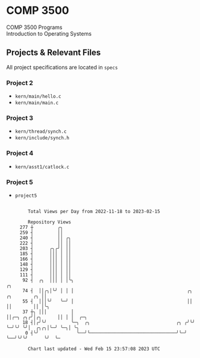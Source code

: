 # COMP 3500
COMP 3500 Programs  
Introduction to Operating Systems  
## Projects & Relevant Files
All project specifications are located in `specs`
### Project 2
- `kern/main/hello.c`
- `kern/main/main.c`
### Project 3
- `kern/thread/synch.c`
- `kern/include/synch.h`
### Project 4
- `kern/asst1/catlock.c`
### Project 5
- `project5`

```

        Total Views per Day from 2022-11-18 to 2023-02-15

        Repository Views
     277 ┼         ╭╮
     259 ┤         ││
     240 ┤         ││ ╭╮
     222 ┤         ││ ││
     203 ┤      ╭╮╭╯│ ││
     185 ┤      │││ │ ││
     166 ┤      │││ │ ││
     148 ┤      │││ │ ││
     129 ┤      │││ │ ││
     111 ┤      │││ │ ││
      92 ┤  ╭╮  │││ │ │╰╮                                                                ╭╮
      74 ┤  ││╭╮│╰╯ │ │ │                                          ╭╮       ╭╮        ╭╮ ││
      55 ┤  │││╰╯   ╰─╯ │                                          ││       ││        ││ │╰╮
      37 ┼╮ │││         │                                          ││╭─╮ ╭╮╭╯│╭╮      ││ │ │  ╭─╮
      18 ┤│╭╯╰╯         ╰─╮  ╭╮                                ╭╮ ╭╯╰╯ ╰─╯╰╯ ╰╯│  ╭╮╭╮│╰─╯ ╰─╮│ ╰╮
       0 ┤╰╯              ╰──╯╰────────────────────────────────╯╰─╯            ╰──╯╰╯╰╯      ╰╯  ╰─

        Chart last updated - Wed Feb 15 23:57:08 2023 UTC
        
```
